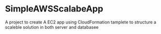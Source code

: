 # SimpleAWSScalabeApp
A project to create A EC2 app using CloudFormation tamplete to structure a scaleble solution in both server and databasee
